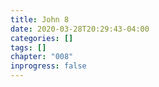 ```yaml
---
title: John 8
date: 2020-03-28T20:29:43-04:00
categories: []
tags: []
chapter: "008"
inprogress: false
---
```


